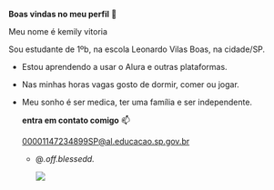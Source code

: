 **Boas vindas no meu perfil** 🖤

 Meu nome é kemily vitoria

Sou estudante de 1ºb, na escola Leonardo Vilas Boas, na cidade/SP.

- Estou aprendendo a usar o Alura e outras plataformas.

 - Nas minhas horas vagas gosto de dormir, comer ou jogar.

- Meu sonho é ser medica, ter uma família e ser independente.
 
  **entra em contato comigo** 📫

  00001147234899SP@al.educacao.sp.gov.br
  - @_.off.blessedd._

    ![](https://media1.tenor.com/m/JytsJ0Mlb8wAAAAC/sleep-time.gif)

    
